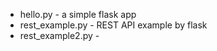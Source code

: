 
* hello.py - a simple flask app
* rest_example.py - REST API example by flask
* rest_example2.py -
